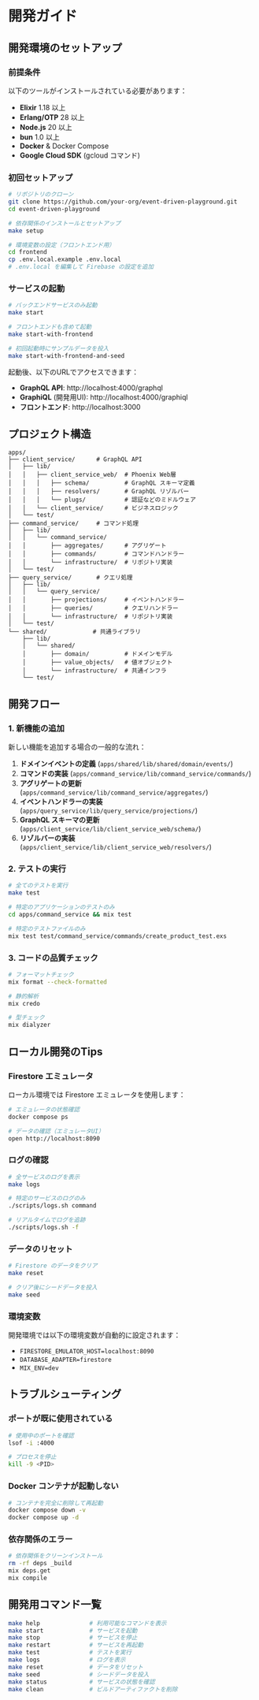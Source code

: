 # 開発ガイド

## 開発環境のセットアップ

### 前提条件

以下のツールがインストールされている必要があります：

- **Elixir** 1.18 以上
- **Erlang/OTP** 28 以上
- **Node.js** 20 以上
- **bun** 1.0 以上
- **Docker** & Docker Compose
- **Google Cloud SDK** (gcloud コマンド)

### 初回セットアップ

```bash
# リポジトリのクローン
git clone https://github.com/your-org/event-driven-playground.git
cd event-driven-playground

# 依存関係のインストールとセットアップ
make setup

# 環境変数の設定（フロントエンド用）
cd frontend
cp .env.local.example .env.local
# .env.local を編集して Firebase の設定を追加
```

### サービスの起動

```bash
# バックエンドサービスのみ起動
make start

# フロントエンドも含めて起動
make start-with-frontend

# 初回起動時にサンプルデータを投入
make start-with-frontend-and-seed
```

起動後、以下のURLでアクセスできます：

- **GraphQL API**: http://localhost:4000/graphql
- **GraphiQL** (開発用UI): http://localhost:4000/graphiql
- **フロントエンド**: http://localhost:3000

## プロジェクト構造

```
apps/
├── client_service/      # GraphQL API
│   ├── lib/
│   │   ├── client_service_web/  # Phoenix Web層
│   │   │   ├── schema/          # GraphQL スキーマ定義
│   │   │   ├── resolvers/       # GraphQL リゾルバー
│   │   │   └── plugs/           # 認証などのミドルウェア
│   │   └── client_service/      # ビジネスロジック
│   └── test/
├── command_service/     # コマンド処理
│   ├── lib/
│   │   └── command_service/
│   │       ├── aggregates/      # アグリゲート
│   │       ├── commands/        # コマンドハンドラー
│   │       └── infrastructure/  # リポジトリ実装
│   └── test/
├── query_service/       # クエリ処理
│   ├── lib/
│   │   └── query_service/
│   │       ├── projections/     # イベントハンドラー
│   │       ├── queries/         # クエリハンドラー
│   │       └── infrastructure/  # リポジトリ実装
│   └── test/
└── shared/             # 共通ライブラリ
    ├── lib/
    │   └── shared/
    │       ├── domain/          # ドメインモデル
    │       ├── value_objects/   # 値オブジェクト
    │       └── infrastructure/  # 共通インフラ
    └── test/
```

## 開発フロー

### 1. 新機能の追加

新しい機能を追加する場合の一般的な流れ：

1. **ドメインイベントの定義** (`apps/shared/lib/shared/domain/events/`)
2. **コマンドの実装** (`apps/command_service/lib/command_service/commands/`)
3. **アグリゲートの更新** (`apps/command_service/lib/command_service/aggregates/`)
4. **イベントハンドラーの実装** (`apps/query_service/lib/query_service/projections/`)
5. **GraphQL スキーマの更新** (`apps/client_service/lib/client_service_web/schema/`)
6. **リゾルバーの実装** (`apps/client_service/lib/client_service_web/resolvers/`)

### 2. テストの実行

```bash
# 全てのテストを実行
make test

# 特定のアプリケーションのテストのみ
cd apps/command_service && mix test

# 特定のテストファイルのみ
mix test test/command_service/commands/create_product_test.exs
```

### 3. コードの品質チェック

```bash
# フォーマットチェック
mix format --check-formatted

# 静的解析
mix credo

# 型チェック
mix dialyzer
```

## ローカル開発のTips

### Firestore エミュレータ

ローカル環境では Firestore エミュレータを使用します：

```bash
# エミュレータの状態確認
docker compose ps

# データの確認（エミュレータUI）
open http://localhost:8090
```

### ログの確認

```bash
# 全サービスのログを表示
make logs

# 特定のサービスのログのみ
./scripts/logs.sh command

# リアルタイムでログを追跡
./scripts/logs.sh -f
```

### データのリセット

```bash
# Firestore のデータをクリア
make reset

# クリア後にシードデータを投入
make seed
```

### 環境変数

開発環境では以下の環境変数が自動的に設定されます：

- `FIRESTORE_EMULATOR_HOST=localhost:8090`
- `DATABASE_ADAPTER=firestore`
- `MIX_ENV=dev`

## トラブルシューティング

### ポートが既に使用されている

```bash
# 使用中のポートを確認
lsof -i :4000

# プロセスを停止
kill -9 <PID>
```

### Docker コンテナが起動しない

```bash
# コンテナを完全に削除して再起動
docker compose down -v
docker compose up -d
```

### 依存関係のエラー

```bash
# 依存関係をクリーンインストール
rm -rf deps _build
mix deps.get
mix compile
```

## 開発用コマンド一覧

```bash
make help              # 利用可能なコマンドを表示
make start             # サービスを起動
make stop              # サービスを停止
make restart           # サービスを再起動
make test              # テストを実行
make logs              # ログを表示
make reset             # データをリセット
make seed              # シードデータを投入
make status            # サービスの状態を確認
make clean             # ビルドアーティファクトを削除
```